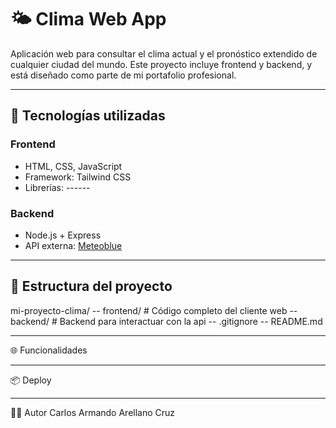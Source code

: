 # 🌤️ Clima Web App

Aplicación web para consultar el clima actual y el pronóstico extendido de cualquier ciudad del mundo. Este proyecto incluye frontend y backend, y está diseñado como parte de mi portafolio profesional.

---

## 🚀 Tecnologías utilizadas

### Frontend
- HTML, CSS, JavaScript
- Framework: Tailwind CSS 
- Librerías: ------

### Backend
- Node.js + Express 
- API externa: [Meteoblue](https://www.meteoblue.com/es/tiempo/mapas/index)

---

## 📁 Estructura del proyecto

mi-proyecto-clima/
-- frontend/          # Código completo del cliente web
-- backend/           # Backend para interactuar con la api
-- .gitignore
-- README.md       

---

🌐 Funcionalidades

---

📦 Deploy

---

🙋‍♂️ Autor
Carlos Armando Arellano Cruz